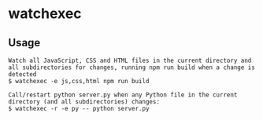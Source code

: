 # watchexec

## Usage

    Watch all JavaScript, CSS and HTML files in the current directory and all subdirectories for changes, running npm run build when a change is detected
    $ watchexec -e js,css,html npm run build

    Call/restart python server.py when any Python file in the current directory (and all subdirectories) changes:
    $ watchexec -r -e py -- python server.py

